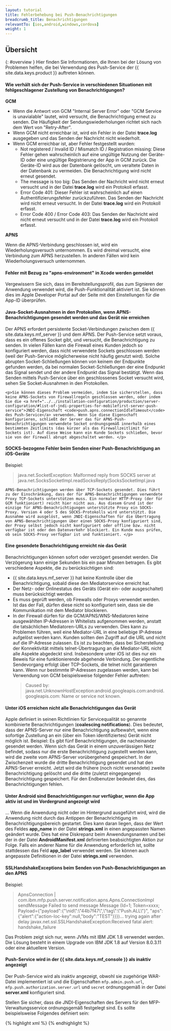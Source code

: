 ```yaml
---
layout: tutorial
title: Fehlerbehebung bei Push-Benachrichtigungen
breadcrumb_title: Benachrichtigungen
relevantTo: [ios,android,windows,cordova]
weight: 1
---
```

<!-- NLS_CHARSET=UTF-8 -->
## Übersicht
{: #overview }
Hier finden Sie Informationen, die Ihnen bei der Lösung von Problemen helfen, die bei Verwendung des Push-Service der {{ site.data.keys.product }} auftreten können.

<div class="panel panel-default">
  <div class="panel-heading"><h4>Wie verhält sich der Push-Service in verschiedenen Situationen mit fehlgeschlagener Zustellung von Benachrichtigungen?</h4></div>
  <div class="panel-body">
    <b>GCM</b><br/>
    <ul>
        <li>Wenn die Antwort von GCM "Internal Server Error" oder "GCM Service is unavialable" lautet, wird versucht, die Benachrichtigung erneut zu senden. Die Häufigkeit der Sendungswiederholungen richtet sich nach dem Wert von "Retry-After".</li>
        <li>Wenn GCM nicht erreichbar ist, wird ein Fehler in der Datei <b>trace.log</b> ausgegeben und das Senden der Nachricht nicht wiederholt. </li>
        <li>Wenn GCM erreichbar ist, aber Fehler festgestellt wurden:
            <ul>
                <li>Not registered / Invalid ID / Mismatch ID / Registration missing: Diese Fehler gehen wahrscheinlich auf eine ungültige Nutzung der Geräte-ID oder eine ungültige Registrierung der App in GCM zurück. Die Geräte-ID wird aus der Datenbank gelöscht, um veraltete Daten in der Datenbank zu vermeiden. Die Benachrichtigung wird nicht erneut gesendet.</li>
                <li>The message is too big: Das Senden der Nachricht wird nicht erneut versucht und in der Datei <b>trace.log</b> wird ein Protokoll erfasst. </li>
                <li>Error Code 401: Dieser Fehler ist wahrscheinlich auf einen Authentifizierungsfehler zurückzuführen. Das Senden der Nachricht wird nicht erneut versucht. In der Datei <b>trace.log</b> wird ein Protokoll erfasst. </li>
                <li>Error Code 400 / Error Code 403: Das Senden der Nachricht wird nicht erneut versucht und in der Datei <b>trace.log</b> wird ein Protokoll erfasst. </li>
            </ul>
        </li>
    </ul>
    <b>APNS</b><br/>
    <p>Wenn die APNS-Verbindung geschlossen ist, wird ein Wiederholungsversuch unternommen. Es wird dreimal versucht, eine Verbindung zum APNS herzustellen. In anderen Fällen wird kein Wiederholungsversuch unternommen. </p>
  </div>
</div>

<div class="panel panel-default">
  <div class="panel-heading"><h4>Fehler mit Bezug zu "apns-environment" in Xcode werden gemeldet</h4></div>
  <div class="panel-body">
    <p>Vergewissern Sie sich, dass im Bereitstellungsprofil, das zum Signieren der Anwendung verwendet wird, die Push-Funktionalität aktiviert ist. Sie können dies im Apple Developer Portal auf der Seite mit den Einstellungen für die App-ID überprüfen. </p>
  </div>
</div>

<div class="panel panel-default">
  <div class="panel-heading"><h4>Java-Socket-Ausnahmen in den Protokollen, wenn APNS-Benachrichtigungen gesendet werden und das Gerät nie erreichen</h4></div>
  <div class="panel-body">
    <p>Der APNS erfordert persistente Socket-Verbindungen zwischen dem {{ site.data.keys.mf_server }} und dem APNS. Der Push-Service setzt voraus, dass es ein offenes Socket gibt, und versucht, die Benachrichtigung zu senden. In vielen Fällen kann die Firewall eines Kunden jedoch so konfiguriert werden, dass nicht verwendete Sockets geschlossen werden (weil der Push-Service möglicherweise nicht häufig genutzt wird). Solche abrupten Socket-Schließungen können von keinem der Endpunkte gefunden werden, da bei normalen Socket-Schließungen der eine Endpunkt das Signal sendet und der andere Endpunkt das Signal bestätigt. Wenn das Senden mittels Push-Service über ein geschlossenes Socket versucht wird, sehen Sie Socket-Ausnahmen in den Protokollen. </p>
    
    <p>Sie können dieses Problem vermeiden, indem Sie sicherstellen, dass keine APNS-Sockets von Firewallregeln geschlossen werden, oder indem Sie die <a href="../../installation-configuration/production/server-configuration/#list-of-jndi-properties-for-mobilefirst-server-push-service">JNDI-Eigenschaft <code>push.apns.connectionIdleTimeout</code> des Push-Service</a> verwenden. Wenn Sie diese Eigenschaft konfigurieren, schließt der Server das für APNS-Push-Benachrichtigungen verwendete Socket ordnungsgemäß innerhalb eines bestimmten Zeitlimits (das kürzer als das Firewallzeitlimit für Sockets ist). Auf diese Weise kann ein Kunde Sockets schließen, bevor sie von der Firewall abrupt abgeschaltet werden. </p>
  </div>
</div>

<div class="panel panel-default">
  <div class="panel-heading"><h4>SOCKS-bezogene Fehler beim Senden einer Push-Benachrichtigung an iOS-Geräte</h4></div>
  <div class="panel-body">
    <p>Beispiel: <blockquote>java.net.SocketException: Malformed reply from SOCKS server at java.net.SocksSocketImpl.readSocksReply(SocksSocketImpl.java</blockquote>
    
    APNS-Benachrichtigungen werden über TCP-Sockets gesendet. Dies führt zu der Einschränkung, dass der für APNS-Benachrichtigungen verwendete Proxy TCP-Sockets unterstützen muss. Ein normaler HTTP-Proxy (der für GCM funktioniert) reicht hier nicht aus. Aus diesem Grund ist der einzige für APNS-Benachrichtigungen unterstützte Proxy ein SOCKS-Proxy. Version 4 oder 5 des SOCKS-Protokolls wird unterstützt. Die Ausnahme wird ausgelöst, wenn JNDI-Eigenschaften für die Übertragung von APNS-Benachrichtigungen über einen SOCKS-Proxy konfiguriert sind, der Proxy selbst jedoch nicht konfiguriert oder offline bzw. nicht verfügbar ist oder den Datenverkehr blockiert. Ein Kunde muss prüfen, ob sein SOCKS-Proxy verfügbar ist und funktioniert. </p>
  </div>
</div>

<div class="panel panel-default">
  <div class="panel-heading"><h4>Eine gesendete Benachrichtigung erreicht nie das Gerät</h4></div>
  <div class="panel-body">
    <p>Benachrichtigungen können sofort oder verzögert gesendet werden. Die Verzögerung kann einige Sekunden bis ein paar Minuten betragen. Es gibt verschiedene Aspekte, die zu berücksichtigen sind: </p>
    <ul>
        <li>{{ site.data.keys.mf_server }} hat keine Kontrolle über die Benachrichtigung, sobald diese den Mediatorservice erreicht hat.</li>
        <li>Der Netz- oder Onlinestatus des Geräts (Gerät ein- oder ausgeschaltet) muss berücksichtigt werden.</li>
        <li>Es muss geprüft werden, ob Firewalls oder Proxys verwendet werden. Ist das der Fall, dürfen diese nicht so konfiguriert sein, dass sie die Kommunikation mit dem Mediator blockieren.</li>
        <li>In der Firewall dürfen für die GCM/APNS/WNS-Mediatoren keine ausgewählten IP-Adressen in Whitelists aufgenommen werden, anstatt die tatsächlichen Mediatoren-URLs zu verwenden. Dies kann zu Problemen führen, weil eine Mediator-URL in eine beliebige IP-Adresse aufgelöst werden kann. Kunden sollten den Zugriff auf die URL und nicht auf die IP-Adresse zulassen. Es ist zu beachten, dass bei Sicherstellung der Konnektivität mittels telnet-Übertragung an die Mediator-URL nicht alle Aspekte abgedeckt sind. Insbesondere unter iOS ist dies nur ein Beweis für eine funktionierende abgehende Verbindung. Der eigentliche Sendevorgang erfolgt über TCP-Sockets, die telnet nicht garantieren kann. Wenn nur bestimmte IP-Adressen zugelassen werden, kann bei Verwendung von GCM beispielsweise folgender Fehler auftreten: <blockquote>Caused by: java.net.UnknownHostException:android.googleapis.com:android.googleapis.com: Name or service not known.</blockquote></li>
    </ul>
  </div>
</div>

<div class="panel panel-default">
  <div class="panel-heading"><h4>Unter iOS erreichen nicht alle Benachrichtigungen das Gerät</h4></div>
  <div class="panel-body">
    <p>Apple definiert in seinen Richtlinien für Servicequalität so genannte kombinierte Benachrichtigungen (<b>coalescing notifications</b>). Dies bedeutet, dass der APNS-Server nur eine Benachrichtigung aufbewahrt, wenn eine sofortige Zustellung an ein (über ein Token identifiziertes) Gerät nicht möglich ist. Beispiel: Es gibt fünf Benachrichtigungen, die nacheinander gesendet werden. Wenn sich das Gerät in einem unzuverlässigen Netz befindet, sodass nur die erste Benachrichtigung zugestellt werden kann, wird die zweite vom APNS-Server vorübergehend gespeichert. In der Zwischenzeit wurde die dritte Benachrichtigung gesendet und hat den APNS-Server erreicht. Jetzt wird die frühere (noch nicht versendete) zweite Benachrichtigung gelöscht und die dritte (zuletzt eingegangene) Benachrichtigung gespeichert. Für den Endbenutzer bedeutet dies, das Benachrichtigungen fehlen. </p>
  </div>
</div>

<div class="panel panel-default">
  <div class="panel-heading"><h4>Unter Android sind Benachrichtigungen nur verfügbar, wenn die App aktiv ist und im Vordergrund angezeigt wird</h4></div>
  <div class="panel-body">
    <p>... Wenn die Anwendung nicht oder im Hintergrund ausgeführt wird, wird die Anwendung nicht durch das Antippen der Benachrichtigung im Benachrichtigungsbereich gestartet. Dies kann daran liegen, dass der Wert des Feldes <b>app_name</b> in der Datei <b>strings.xml</b> in einen angepassten Namen geändert wurde. Dies hat eine Diskrepanz beim Anwendungsnamen und bei der in der Datei <b>AndroidManifest.xml </b> definierten beabsichtigten Aktion zur Folge. Falls ein anderer Name für die Anwendung erforderlich ist, sollte stattdessen das Feld <b>app_label</b> verwendet werden. Sie können auch angepasste Definitionen in der Datei <b>strings.xml</b> verwenden. </p>
  </div>
</div>


<div class="panel panel-default">
  <div class="panel-heading"><h4>SSLHandshakeExceptions beim Senden von Push-Benachrichtigungen an den APNS</h4></div>
  <div class="panel-body">
  <p>Beispiel: </p> <blockquote>ApnsConnection | com.ibm.mfp.push.server.notification.apns.Apns.Connectionlmpl sendMessage Failed to send message Message (Id=1;  Token=xxxx; Payload={"payload":{"\nid\":\"44b7f47\",\"tag\":\"Push.ALL\"}", "aps":{"alert":{"action-loc-key":null,"body":"TEST"}}})... trying again after delay javax.net.ssl.SSLHandshakeException:Received fatal alert: handshake_failure</blockquote>
<p>Das Problem zeigt sich nur, wenn JVMs mit IBM JDK 1.8 verwendet werden. Die Lösung besteht in einem Upgrade von IBM JDK 1.8 auf Version 8.0.3.11 oder eine aktuellere Version. </p>
  </div>
</div>

<div class="panel panel-default">
  <div class="panel-heading"><h4>Push-Service wird in der {{ site.data.keys.mf_console }} als inaktiv angezeigt</h4></div>
  <div class="panel-body">
    <p>Der Push-Service wird als inaktiv angezeigt, obwohl sie zugehörige WAR-Datei implementiert ist und die Eigenschaften <code>mfp.admin.push.url</code>, <code>mfp.push.authorization.server.url</code> und <code>secret</code> ordnungsgemäß in der Datei <b>server.xml</b> konfiguriert sind.</p>
    <p>Stellen Sie sicher, dass die JNDI-Eigenschaften des Servers für den MFP-Verwaltungsservice ordnungsgemäß festgelegt sind. Es sollte beispielsweise Folgendes definiert sein: </p>

{% highlight xml %}
<jndiEntry jndiName="mfpadmin/mfp.admin.push.url" value='"http://localhost:9080/imfpush"'/>
<jndiEntry jndiName="mfpadmin/mfp.admin.authorization.server.url" value='"http://localhost:9080/mfp"'/>
<jndiEntry jndiName="mfpadmin/mfp.push.authorization.client.id" value='"push-client-id"'/>
<jndiEntry jndiName="mfpadmin/mfp.push.authorization.client.secret" value='"pushSecret"'/>
<jndiEntry jndiName="mfpadmin/mfp.admin.authorization.client.id" value='"admin-client-id"'/>
<jndiEntry jndiName="mfpadmin/mfp.admin.authorization.client.secret" value='"adminSecret"'/>
<jndiEntry jndiName="mfpadmin/mfp.config.service.password" value='"{xor}DCs+LStubWw="'/>
<jndiEntry jndiName="mfpadmin/mfp.config.service.user" value='"configUser"'/>
{% endhighlight %}
  </div>
</div>
